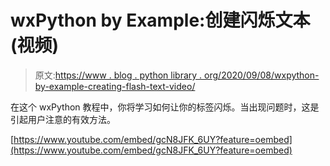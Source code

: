 # wxPython by Example:创建闪烁文本(视频)

> 原文:[https://www . blog . python library . org/2020/09/08/wxpython-by-example-creating-flash-text-video/](https://www.blog.pythonlibrary.org/2020/09/08/wxpython-by-example-creating-flashing-text-video/)

在这个 wxPython 教程中，你将学习如何让你的标签闪烁。当出现问题时，这是引起用户注意的有效方法。

[https://www.youtube.com/embed/gcN8JFK_6UY?feature=oembed](https://www.youtube.com/embed/gcN8JFK_6UY?feature=oembed)